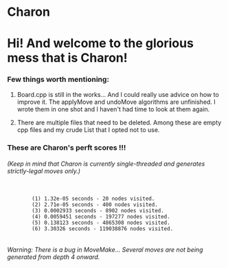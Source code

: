 # Charon
# Hi! And welcome to the glorious mess that is Charon!

### Few things worth mentioning:

<p>
 <ol>
  <li>
   <p>
Board.cpp is still in the works... And I could really use advice on how to improve it.
The applyMove and undoMove algorithms are unfinished. I wrote them in one shot and I 
haven't had time to look at them again.
   </p> 
  <li>
   <p>
There are multiple files that need to be deleted. Among these are empty cpp files and 
my crude List that I opted not to use.
   </p>
  </li> 
 </ol> 
</p>

### These are Charon's perft scores !!!
###### (Keep in mind that Charon is currently single-threaded and generates strictly-legal moves only.)


 <pre>
  <code>
        (1) 1.32e-05 seconds - 20 nodes visited.
        (2) 2.71e-05 seconds - 400 nodes visited.
        (3) 0.0002933 seconds - 8902 nodes visited.
        (4) 0.0059451 seconds - 197277 nodes visited.
        (5) 0.138123 seconds - 4865308 nodes visited.
        (6) 3.30326 seconds - 119038876 nodes visited.
 </code>
</pre> 

###### *Warning: There is a bug in MoveMake... Several moves are not being generated from depth 4 onward.*
